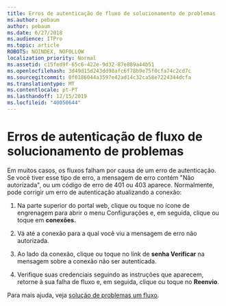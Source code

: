 ```yaml
---
title: Erros de autenticação de fluxo de solucionamento de problemas
ms.author: pebaum
author: pebaum
ms.date: 6/27/2018
ms.audience: ITPro
ms.topic: article
ROBOTS: NOINDEX, NOFOLLOW
localization_priority: Normal
ms.assetid: c15fed9f-65c6-422e-9d32-87e889a44b51
ms.openlocfilehash: 3d49d15d243dd98afc6f78b9e75f0cfa74c2cd7c
ms.sourcegitcommit: 0f0186044a3597e42ad14c32ca58e7224344dcfa
ms.translationtype: MT
ms.contentlocale: pt-PT
ms.lasthandoff: 12/15/2019
ms.locfileid: "40050644"
---
```

# <a name="troubleshoot-flow-authentication-errors"></a>Erros de autenticação de fluxo de solucionamento de problemas

Em muitos casos, os fluxos falham por causa de um erro de autenticação. Se você tiver esse tipo de erro, a mensagem de erro contém "Não autorizada", ou um código de erro de 401 ou 403 aparece. Normalmente, pode corrigir um erro de autenticação atualizando a conexão:
  
1. Na parte superior do portal web, clique ou toque no ícone de engrenagem para abrir o menu Configurações e, em seguida, clique ou toque em **conexões.**
    
2. Vá até a conexão para a qual você viu a mensagem de erro não autorizada.
    
3. Ao lado da conexão, clique ou toque no link de **senha Verificar** na mensagem sobre a conexão não ser autenticada. 
    
4. Verifique suas credenciais seguindo as instruções que aparecem, retorne à sua falha de fluxo e, em seguida, clique ou toque no **Reenvio**.
    
Para mais ajuda, veja [solução de problemas um fluxo](https://go.microsoft.com/fwlink/?linkid=872110).
  

